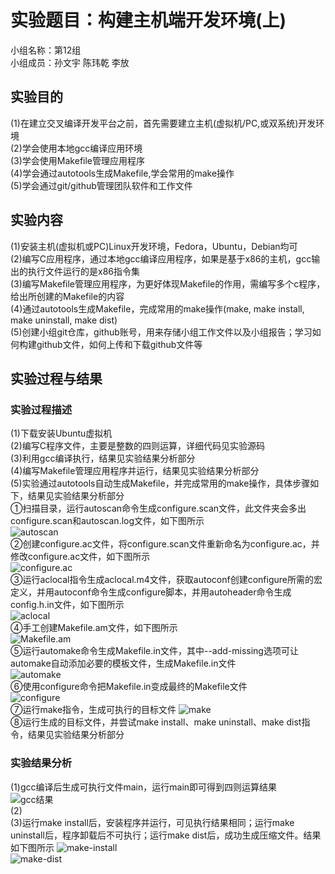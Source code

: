 # 实验题目：构建主机端开发环境(上)
小组名称：第12组  
小组成员：孙文宇 陈玮乾 李放  
## 实验目的
(1)在建立交叉编译开发平台之前，首先需要建立主机(虚拟机/PC,或双系统)开发环境  
(2)学会使用本地gcc编译应用环境  
(3)学会使用Makefile管理应用程序  
(4)学会通过autotools生成Makefile,学会常用的make操作  
(5)学会通过git/github管理团队软件和工作文件  
## 实验内容
(1)安装主机(虚拟机或PC)Linux开发环境，Fedora，Ubuntu，Debian均可  
(2)编写C应用程序，通过本地gcc编译应用程序，如果是基于x86的主机，gcc输出的执行文件运行的是x86指令集  
(3)编写Makefile管理应用程序，为更好体现Makefile的作用，需编写多个c程序，给出所创建的Makefile的内容  
(4)通过autotools生成Makefile，完成常用的make操作(make, make install, make uninstall, make dist)  
(5)创建小组git仓库，github账号，用来存储小组工作文件以及小组报告；学习如何构建github文件，如何上传和下载github文件等  
## 实验过程与结果
### 实验过程描述
(1)下载安装Ubuntu虚拟机  
(2)编写C程序文件，主要是整数的四则运算，详细代码见实验源码  
(3)利用gcc编译执行，结果见实验结果分析部分  
(4)编写Makefile管理应用程序并运行，结果见实验结果分析部分  
(5)实验通过autotools自动生成Makefile，并完成常用的make操作，具体步骤如下，结果见实验结果分析部分  
①扫描目录，运行autoscan命令生成configure.scan文件，此文件夹会多出configure.scan和autoscan.log文件，如下图所示  
![autoscan](https://github.com/HaloTrouvaille/Embedded-Software-Group-12/blob/master/autoscan.png)  
②创建configure.ac文件，将configure.scan文件重新命名为configure.ac，并修改configure.ac文件，如下图所示  
![configure.ac](https://github.com/HaloTrouvaille/Embedded-Software-Group-12/blob/master/configure.ac.png)  
③运行aclocal指令生成aclocal.m4文件，获取autoconf创建configure所需的宏定义，并用autoconf命令生成configure脚本，并用autoheader命令生成config.h.in文件，如下图所示  
![aclocal](https://github.com/HaloTrouvaille/Embedded-Software-Group-12/blob/master/aclocal.png)  
④手工创建Makefile.am文件，如下图所示  
![Makefile.am](https://github.com/HaloTrouvaille/Embedded-Software-Group-12/blob/master/Makefile.am.png)  
⑤运行automake命令生成Makefile.in文件，其中--add-missing选项可让automake自动添加必要的模板文件，生成Makefile.in文件  
![automake](https://github.com/HaloTrouvaille/Embedded-Software-Group-12/blob/master/automake.png)  
⑥使用configure命令把Makefile.in变成最终的Makefile文件  
![configure](https://github.com/HaloTrouvaille/Embedded-Software-Group-12/blob/master/configure.png)  
⑦运行make指令，生成可执行的目标文件
![make](https://github.com/HaloTrouvaille/Embedded-Software-Group-12/blob/master/make.png)  
⑧运行生成的目标文件，并尝试make install、make uninstall、make dist指令，结果见实验结果分析部分  
### 实验结果分析
(1)gcc编译后生成可执行文件main，运行main即可得到四则运算结果  
![gcc结果](https://github.com/HaloTrouvaille/Embedded-Software-Group-12/blob/master/gcc结果.png)  
(2)  
(3)运行make install后，安装程序并运行，可见执行结果相同；运行make uninstall后，程序卸载后不可执行；运行make dist后，成功生成压缩文件。结果如下图所示
![make-install](https://github.com/HaloTrouvaille/Embedded-Software-Group-12/blob/master/make-install.png)  
![make-dist](https://github.com/HaloTrouvaille/Embedded-Software-Group-12/blob/master/make-dist.png)  













